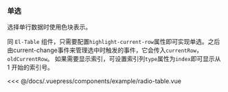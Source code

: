 ### 单选
选择单行数据时使用色块表示。

<example-radio-table></example-radio-table>
同 `El-Table` 组件，只需要配置`highlight-current-row`属性即可实现单选。之后由current-change事件来管理选中时触发的事件，它会传入`currentRow`，`oldCurrentRow`。
如果需要显示索引，可设置索引列`type`属性为`index`即可显示从 1 开始的索引号。

<<< @/docs/.vuepress/components/example/radio-table.vue